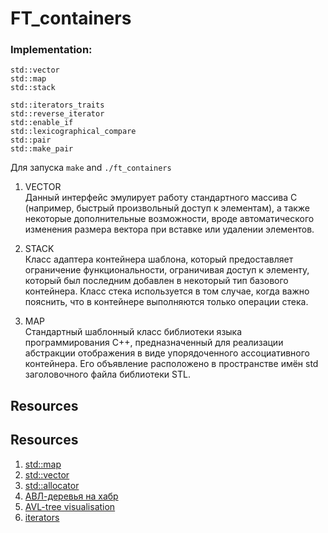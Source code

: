 # FT_containers
### Implementation:
```
std::vector
std::map
std::stack  
```
```
std::iterators_traits
std::reverse_iterator
std::enable_if
std::lexicographical_compare
std::pair
std::make_pair
```
Для запуска ``make`` and ``./ft_containers``

1. VECTOR <br>
Данный интерфейс эмулирует работу стандартного массива C (например, быстрый произвольный доступ к элементам), а также некоторые дополнительные возможности, вроде автоматического изменения размера вектора при вставке или удалении элементов.

2. STACK <br>
Класс адаптера контейнера шаблона, который предоставляет ограничение функциональности, ограничивая доступ к элементу, который был последним добавлен в некоторый тип базового контейнера. Класс стека используется в том случае, когда важно пояснить, что в контейнере выполняются только операции стека.

3. MAP <br>
Cтандартный шаблонный класс библиотеки языка программирования C++, предназначенный для реализации абстракции отображения в виде упорядоченного ассоциативного контейнера. Его объявление расположено в пространстве имён std заголовочного файла <map> библиотеки STL.

## Resources
  ## Resources
1. [std::map](https://www.cplusplus.com/reference/map/map/?kw=map)
2. [std::vector](https://www.cplusplus.com/reference/vector/vector/)
3. [std::allocator](https://en.cppreference.com/w/cpp/memory/allocator)
4. [АВЛ-деревья на хабр](https://habr.com/ru/post/150732/)
5. [AVL-tree visualisation](https://www.cs.usfca.edu/~galles/visualization/AVLtree.html)
6. [iterators](https://www.cplusplus.com/reference/iterator/InputIterator/)
  

